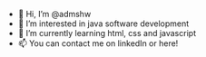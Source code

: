 - 👋 Hi, I’m @admshw
- 👀 I’m interested in java software development
- 🌱 I’m currently learning html, css and javascript
- 📫 You can contact me on linkedIn or here!

<!---
admshw/admshw is a ✨ special ✨ repository because its `README.md` (this file) appears on your GitHub profile.
You can click the Preview link to take a look at your changes.
--->
